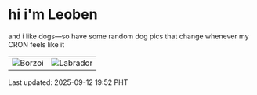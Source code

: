 # hi i'm Leoben

and i like dogs—so have some random dog pics that change whenever my CRON feels like it

|  |  |
|--------|----------|
| ![Borzoi](https://random-dog-vercel.vercel.app/api/random-borzoi?v=1757677955) | ![Labrador](https://random-dog-vercel.vercel.app/api/random-labrador?v=1757677955) |

Last updated: 2025-09-12 19:52 PHT
